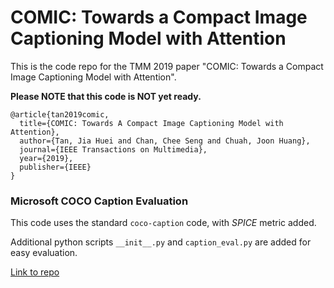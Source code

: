 # COMIC: Towards a Compact Image Captioning Model with Attention
This is the code repo for the TMM 2019 paper "COMIC: Towards a Compact Image Captioning Model with Attention".

**Please NOTE that this code is NOT yet ready.**

```
@article{tan2019comic,
  title={COMIC: Towards A Compact Image Captioning Model with Attention},
  author={Tan, Jia Huei and Chan, Chee Seng and Chuah, Joon Huang},
  journal={IEEE Transactions on Multimedia},
  year={2019},
  publisher={IEEE}
}
```


### Microsoft COCO Caption Evaluation
This code uses the standard `coco-caption` code, with *SPICE* metric added.

Additional python scripts `__init__.py` and `caption_eval.py` are added for easy evaluation. 

[Link to repo](https://github.com/tylin/coco-caption/tree/3a9afb2682141a03e1cdc02b0df6770d2c884f6f)



